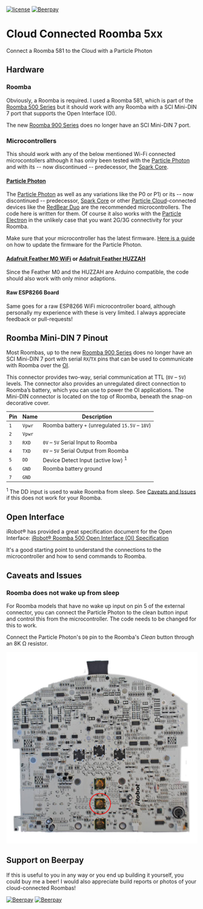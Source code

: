 [![license](https://img.shields.io/github/license/darkwinternight/roomba-wifi.svg?style=flat-square)]()
[![Beerpay](https://img.shields.io/beerpay/darkwinternight/roomba-wifi.svg?style=flat-square)](https://beerpay.io/darkwinternight/roomba-wifi)

# Cloud Connected Roomba 5xx

Connect a Roomba 581 to the Cloud with a Particle Photon

## Hardware

### Roomba

Obviously, a Roomba is required. I used a Roomba 581, which is part of the [Roomba 500 Series](http://www.irobot.com/For-the-Home/Support/Product-Resources/Roomba-500-Resources.aspx) but it should work with any Roomba with a SCI Mini-DIN 7 port that supports the Open Interface (OI).

The new [Roomba 900 Series](http://www.irobot.com/For-the-Home/Support/Product-Resources/Roomba-900-Resources.aspx) does no longer have an SCI Mini-DIN 7 port.

### Microcontrollers

This should work with any of the below mentioned Wi-Fi connected microcontollers although it has onlry been tested with the [Particle Photon](https://www.particle.io/products/hardware/photon-wifi-dev-kit) and with its -- now discontinued -- predecessor, the [Spark Core](https://docs.particle.io/datasheets/core-datasheet/).

#### [Particle Photon](https://www.particle.io/products/hardware/photon-wifi-dev-kit)

The [Particle Photon](https://www.particle.io/products/hardware/photon-wifi-dev-kit) as well as any variations like the P0 or P1) or its -- now discontinued -- predecessor, [Spark Core](https://docs.particle.io/datasheets/core-datasheet/) or other [Particle Cloud](https://www.particle.io/products/platform/particle-cloud)-connected devices like the [RedBear Duo](https://redbear.cc/duo/) are the recommended microcontrollers. The code here is written for them. Of course it also works with the [Particle Electron](https://www.particle.io/products/hardware/electron-cellular-dev-kit) in the unlikely case that you want 2G/3G connectivity for your Roomba.

Make sure that your microcontroller has the latest firmware. [Here is a guide](https://docs.particle.io/support/troubleshooting/firmware-upgrades/photon/) on how to update the firmware for the Particle Photon.

#### [Adafruit Feather M0 WiFi](https://www.adafruit.com/product/3010) or [Adafruit Feather HUZZAH](https://www.adafruit.com/product/2821)

Since the Feather M0 and the HUZZAH are Arduino compatible, the code should also work with only minor adaptions.

#### Raw ESP8266 Board

Same goes for a raw ESP8266 WiFi microcontroller board, although personally my experience with these is very limited. I always appreciate feedback or pull-requests!

## Roomba Mini-DIN 7 Pinout

Most Roombas, up to the new [Roomba 900 Series](http://www.irobot.com/For-the-Home/Support/Product-Resources/Roomba-900-Resources.aspx) does no longer have an SCI Mini-DIN 7 port with serial `RX`/`TX` pins that can be used to communicate with Roomba over the [OI](#open-interface).

This connector provides two-way, serial communication at TTL (`0V` – `5V`) levels. The connector also provides an unregulated direct connection to Roomba’s battery, which you can use to power the OI applications. The Mini-DIN connector is located on the top of Roomba, beneath the snap-on decorative cover.

| Pin | Name   | Description                                        |
|-----|--------|----------------------------------------------------|
| `1` | `Vpwr` | Roomba battery `+` (unregulated `15.5V` – `18V`)   |
| `2` | `Vpwr` |                                                    |
| `3` | `RXD`  | `0V` – `5V` Serial Input to Roomba                 |
| `4` | `TXD`  | `0V` – `5V` Serial Output from Roomba              |
| `5` | `DD`   | Device Detect Input (active low) <sup>1</sup>      |
| `6` | `GND`  | Roomba battery ground                              |
| `7` | `GND`  |                                                    |

<sup>1</sup> The DD input is used to wake Roomba from sleep. See [Caveats and Issues](#caveats-and-issues) if this does not work for your Roomba.

## Open Interface

iRobot® has provided a great specification document for the Open Interface: [iRobot® Roomba 500 Open Interface (OI) Specification](doc/iRobot_Roomba_500_Open_Interface_Spec.pdf)

It's a good starting point to understand the connections to the microcontroller and how to send commands to Roomba.

## Caveats and Issues

### Roomba does not wake up from sleep

For Roomba models that have no wake up input on pin 5 of the external connector, you can connect the Particle Photon to the clean button input and control this from the microcontroller. The code needs to be changed for this to work.

Connect the Particle Photon's `D0` pin to the Roomba's *Clean* button through an 8K Ω resistor.

![Roomba Clean Button](img/clean-button.png)

## Support on Beerpay

If this is useful to you in any way or you end up building it yourself, you could buy me a beer! I would also appreciate build reports or photos of your cloud-connected Roombas!

[![Beerpay](https://beerpay.io/darkwinternight/roomba-wifi/badge.svg?style=beer-square)](https://beerpay.io/darkwinternight/roomba-wifi)  [![Beerpay](https://beerpay.io/darkwinternight/roomba-wifi/make-wish.svg?style=flat-square)](https://beerpay.io/darkwinternight/roomba-wifi?focus=wish)